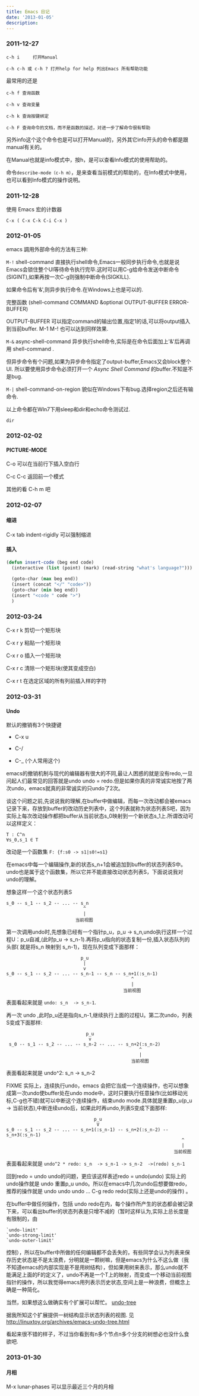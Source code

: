 ```yaml
---
title: Emacs 日记
date: '2013-01-05'
description:
---
```



### 2011-12-27 

`c-h i     打开Manual`

`c-h c-h 或 c-h ? 打开help for help 列出Emacs 所有帮助功能`

最常用的还是

`c-h f 查询函数`

`c-h v 查询变量`

`c-h k 查询按键绑定`

`c-h F 查询命令的文档，而不是函数的描述，对进一步了解命令很有帮助`

另外info这个这个命令也是可以打开Manual的，另外其它info开头的命令都是跟manual有关的。

在Manual也就是info模式中，按h，是可以查看Info模式的使用帮助的。

命令`describe-mode（c-h m）`，是来查看当前模式的帮助的，在Info模式中使用，也可以看到Info模式的操作说明。

###  2011-12-28

使用 Emacs 宏的计数器

`C-x ( C-x C-k C-i C-x )`

### 2012-01-05

emacs 調用外部命令的方法有三种:

`M-!`   shell-command	 直接执行shell命令,Emacs一般同步执行命令,也就是说Emacs会锁住整个UI等待命令执行完毕.这时可以用C-g给命令发送中断命令(SIGINT),如果再按一次C-g则强制中断命令(SIGKILL).

如果命令后有'&',则异步执行命令.在Windows上也是可以的.

完整函数 (shell-command COMMAND &optional OUTPUT-BUFFER ERROR-BUFFER)

OUTPUT-BUFFER 可以指定command的输出位置,指定1的话,可以将output插入到当前buffer. M-1 M-! 也可以达到同样效果.

`M-&`   async-shell-command 异步执行shell命令,实际是在命令后面加上'&'后再调用 shell-command .

但异步命令有个问题,如果为异步命令指定了output-buffer,Emacs又会block整个UI. 所以要使用异步命令必须打开一个 *Async Shell Command* 的buffer.不知是不是bug.

`M-|`  shell-command-on-region  貌似在Windows下有bug.选择region之后还有输命令.

以上命令都在WIn7下用sleep和dir和echo命令测试过.

    dir

### 2012-02-02

#### PICTURE-MODE


C-o 可以在当前行下插入空白行

C-c C-c 返回前一个模式

其他的看 C-h m 吧


### 2012-02-07

#### 缩进

C-x tab indent-rigidly 可以强制缩进

#### 插入

```lisp
(defun insert-code (beg end code)
  (interactive (list (point) (mark) (read-string "what's language?")))
  
  (goto-char (max beg end))
  (insert (concat "</" "code>"))
  (goto-char (min beg end))
  (insert "<code " code ">")
  )
```


### 2012-03-24

C-x r k 剪切一个矩形块

C-x r y 粘贴一个矩形块

C-x r o 插入一个矩形块

C-x r c 清除一个矩形块(使其变成空白)

C-x r t 在选定区域的所有列前插入样的字符

### 2012-03-31

#### Undo

默认的撤销有3个快捷键

- C-x u

- C-/

- C-_ (个人常用这个)


emacs的撤销机制与现代的编辑器有很大的不同,最让人困惑的就是没有redo,一旦问起人们最常见的回答就是undo undo = redo.但是如果你真的非常诚实地按了两次undo，emacs就真的非常诚实的只undo了2次。

谈这个问题之前,先说说我的理解,在buffer中做编辑，而每一次改动都会被emacs记录下来，存放到buffer的改动历史列表中，这个列表就称为状态列表S吧，因为实际上每次改动操作都把buffer从当前状态s_0映射到一个新状态s_1上.所谓改动可以这样定义： 

	T : C^n
	∀s_0,s_1 ∈ T

改动是一个函数集 `F: {f:s0 -> s1|s0!=s1}`

在emacs中每一个编辑操作,新的状态s_n+1会被追加到buffer的状态列表S中。undo也是属于这个函数集，所以它并不能直接改动状态列表S，下面说说我对undo的理解。

想象这样一个这个状态列表S

    s_0 -- s_1 -- s_2 -- ... -- s_n
                                 ^
                                 |
                              当前视图

 
第一次调用undo时,先想象已经有一个指针p_u，p_u -> s_n,undo执行这样一个过程U：p_u自减,(此时p_u -> s_n-1).再将p_u指向的状态复制一份,插入状态队列的头部( 就是将s_n 映射到 s_n-1)，现在队列变成下面那样：

                                p_u
                                 |
                                 v
    s_0 -- s_1 -- s_2 -- ... -- s_n-1 -- s_n -- s_n+1(:s_n-1)
                                                   ^
                                                   |
                                                当前视图

表面看起来就是 `undo: s_n  -> s_n-1`.
 
再一次 undo ,此时p_u还是指向s_n-1,继续执行上面的过程U。第二次undo，列表S变成下面那样:

                                  p_u
                                   v
     s_0 -- s_1 -- s_2 -- ... -- s_n-2 -- ... -- s_n+2(:s_n-2)
                                                      ^
                                                      |
                                                   当前视图

表面看起来就是 undo^2: s_n   -> s_n-2

FIXME 实际上，连续执行undo，emacs 会把它当成一个连续操作，也可以想象成第一次undo使buffer处在undo mode中，这时只要执行任意操作(比如移动光标,C-g也不错)就可以中断这个连续操作，结束undo mode.具体就是重置p_u(p_u -> 当前状态),中断连续undo后，如果此时再undo,列表S变成下面那样:

                                     p_u
                                      V
    s_0 -- s_1 -- s_2 -- ... -- s_n+1(:s_n-1) -- s_n+2(:s_n-2) -- s_n+3(:s_n-1)
                                                                      ^
                                                                      |
                                                                   当前视图

表面看起来就是 `undo^2 * redo: s_n  -> s_n-1 -> s_n-2  ->(redo) s_n-1`

回到redo = undo undo的问题，更应该这样表述redo = undo(undo)   实际上的undo操作就是 undo 重置p_u undo。所以在emacs中几次undo后想要做redo，推荐的操作就是 undo undo undo ... C-g redo redo(实际上还是undo的操作) 。

在buffer中做任何操作，包括 undo redo在内，每个操作所产生的状态都会被记录下来，可以看出buffer的状态列表是只增不减的（暂时这样认为,实际上总长度是有限制的，由

    `undo-limit' 
    `undo-strong-limit'
    `undo-outer-limit' 
   
控制），所以在buffer中所做的任何编辑都不会丢失的，有些同学会认为列表来保存历史状态是不是太浪费，分明就是一颗树嘛，但是emacs为什么不这么做（我不知道emacs的内部实现是不是用树结构），但如果用树来表示，那么undo就不能满足上面的F的定义了，undo不再是一个T上的映射，而变成一个移动当前视图指针的操作，所以我觉得emacs用列表示历史状态,空间上是一种浪费，但概念上确是一种简化。

当然，如果想这么做确实有个扩展可以帮忙。 [undo-tree](http://www.dr-qubit.org/download.php?file=undo-tree/undo-tree.el)

据我所知这个扩展提供一树结构显示状态列表的视图. 见 http://linuxtoy.org/archives/emacs-undo-tree.html

看起来很不错的样子，不过当你看到有n多个节点n多个分支的树想必也没什么食欲吧.


### 2013-01-30

#### 月相

M-x lunar-phases 可以显示最近三个月的月相

